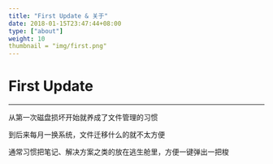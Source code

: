 ```yaml
---
title: "First Update & 关于"
date: 2018-01-15T23:47:44+08:00
type: ["about"]
weight: 10
thumbnail = "img/first.png"
---
```


# First Update
---
从第一次磁盘损坏开始就养成了文件管理的习惯

到后来每月一换系统，文件迁移什么的就不太方便

通常习惯把笔记、解决方案之类的放在逃生舱里，方便一键弹出一把梭



